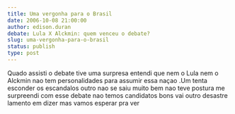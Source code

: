 ```yaml
---
title: Uma vergonha para o Brasil
date: 2006-10-08 21:00:00
author: edison.duran
debate: Lula X Alckmin: quem venceu o debate?
slug: uma-vergonha-para-o-brasil
status: publish 
type: post
---
```


Quado assisti o debate tive uma surpresa entendi que nem o Lula nem o Alckmin nao tem personalidades para assumir essa naçao .Um tenta esconder os escandalos outro nao se saiu muito bem nao teve postura me surpreendi com esse debate nao temos candidatos bons vai outro desastre lamento em dizer mas vamos esperar pra ver


 


